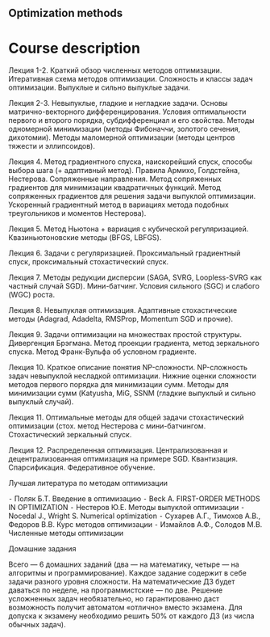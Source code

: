 ## Optimization methods

# Course description

Лекция 1-2. Краткий обзор численных методов оптимизации. Итеративная схема методов оптимизации. Сложность и классы задач оптимизации. Выпуклые и сильно выпуклые задачи.

Лекция 2-3. Невыпуклые, гладкие и негладкие задачи. Основы матрично-векторного дифференцирования. Условия оптимальности первого и второго порядка, субдифференциал и его свойства. Методы одномерной минимизации (методы Фибоначчи, золотого сечения, дихотомии). Методы маломерной оптимизации (методы центров тяжести и эллипсоидов). 

Лекция 4. Метод градиентного спуска, наискорейший спуск, способы выбора шага (+ адаптивный метод). Правила Армихо, Голдстейна, Нестерова. Сопряженные направления. Метод сопряженных градиентов для минимизации квадратичных функций. Метод сопряженных градиентов для решения задачи выпуклой оптимизации. Ускоренный градиентный метод в вариациях метода подобных треугольников и моментов Нестерова).

Лекция 5. Метод Ньютона + вариация с кубической регуляризацией. Квазиньютоновские методы (BFGS, LBFGS).

Лекция 6. Задачи с регуляризацией. Проксимальный градиентный спуск, проксимальный стохастический спуск.

Лекция 7. Методы редукции дисперсии (SAGA, SVRG, Loopless-SVRG как частный случай SGD). Мини-батчинг. Условия сильного (SGC) и слабого (WGC) роста. 

Лекция 8. Невыпуклая оптимизация. Адаптивные стохастические методы (Adagrad, Adadelta, RMSProp, Momentum SGD и прочие).

Лекция 9. Задачи оптимизации на множествах простой структуры. Дивергенция Брэгмана. Метод проекции градиента, метод зеркального спуска. Метод Франк-Вульфа об условном градиенте. 

Лекция 10. Краткое описание понятия NP-сложности. NP-сложность задач невыпуклой несладкой оптимизации. Нижние оценки сложности методов первого порядка для минимизации сумм. Методы для минимизации сумм (Katyusha, MiG, SSNM (гладкие выпуклый и сильно выпуклый случай). 

Лекция 11. Оптимальные методы для общей задачи стохастический оптимизации (стох. метод Нестерова с мини-батчингом. Стохастический зеркальный спуск.

Лекция 12. Распределенная оптимизация. Централизованная и децентрализованная оптимизация на примере SGD. Квантизация. Спарсификация. Федеративное обучение. 

Лучшая литература по методам оптимизации

 ⁃ Поляк Б.Т. Введение в оптимизацию
 ⁃ Beck A. FIRST-ORDER METHODS IN OPTIMIZATION
 ⁃ Нестеров Ю.Е. Методы выпуклой оптимизации 
 ⁃ Nocedal J., Wright S. Numerical optimization
 ⁃ Сухарев А.Г., Тимохов А.В., Федоров В.В. Курс методов оптимизации
 ⁃ Измайлов А.Ф., Солодов М.В. Численные методы оптимизации

Домашние задания 

Всего — 6 домашних заданий (два — на математику, четыре — на алгоритмы и программирование). 
Каждое задание содержит в себе задачи разного уровня сложности. На математические ДЗ будет даваться по неделе, на программистские — по две. Решение усложненных задач необязательно, но гарантированно даст возможность получит автоматом «отлично» вместо экзамена. Для допуска к экзамену необходимо решить 50% от каждого ДЗ (из числа обычных задач). 